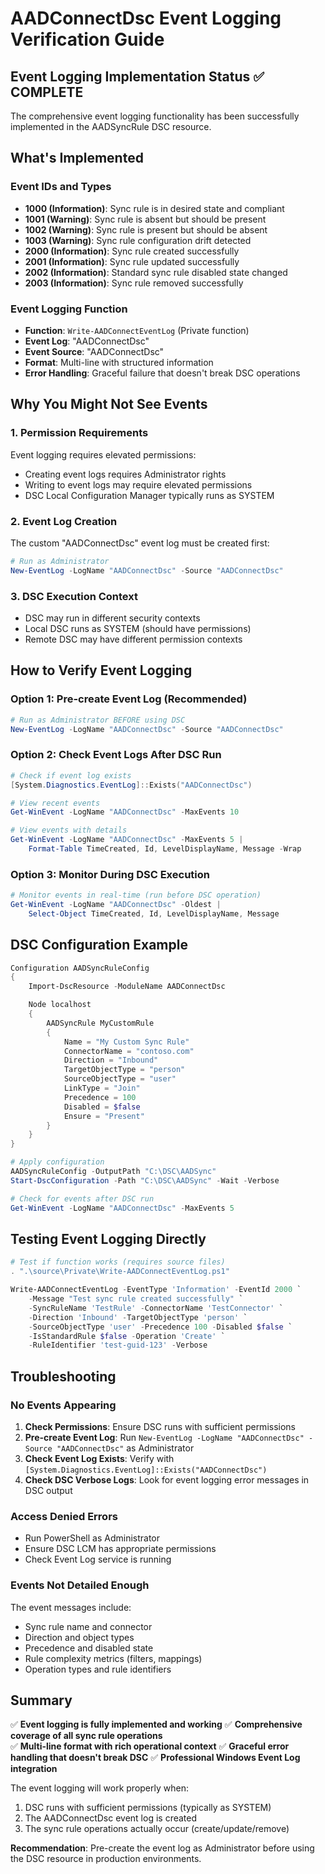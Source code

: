 # AADConnectDsc Event Logging Verification Guide

## Event Logging Implementation Status ✅ COMPLETE

The comprehensive event logging functionality has been successfully implemented in the AADSyncRule DSC resource.

## What's Implemented

### Event IDs and Types

- **1000 (Information)**: Sync rule is in desired state and compliant
- **1001 (Warning)**: Sync rule is absent but should be present  
- **1002 (Warning)**: Sync rule is present but should be absent
- **1003 (Warning)**: Sync rule configuration drift detected
- **2000 (Information)**: Sync rule created successfully  
- **2001 (Information)**: Sync rule updated successfully
- **2002 (Information)**: Standard sync rule disabled state changed
- **2003 (Information)**: Sync rule removed successfully

### Event Logging Function

- **Function**: `Write-AADConnectEventLog` (Private function)
- **Event Log**: "AADConnectDsc"
- **Event Source**: "AADConnectDsc"
- **Format**: Multi-line with structured information
- **Error Handling**: Graceful failure that doesn't break DSC operations

## Why You Might Not See Events

### 1. Permission Requirements

Event logging requires elevated permissions:

- Creating event logs requires Administrator rights
- Writing to event logs may require elevated permissions
- DSC Local Configuration Manager typically runs as SYSTEM

### 2. Event Log Creation

The custom "AADConnectDsc" event log must be created first:

```powershell
# Run as Administrator
New-EventLog -LogName "AADConnectDsc" -Source "AADConnectDsc"
```

### 3. DSC Execution Context

- DSC may run in different security contexts
- Local DSC runs as SYSTEM (should have permissions)
- Remote DSC may have different permission contexts

## How to Verify Event Logging

### Option 1: Pre-create Event Log (Recommended)

```powershell
# Run as Administrator BEFORE using DSC
New-EventLog -LogName "AADConnectDsc" -Source "AADConnectDsc"
```

### Option 2: Check Event Logs After DSC Run

```powershell
# Check if event log exists
[System.Diagnostics.EventLog]::Exists("AADConnectDsc")

# View recent events
Get-WinEvent -LogName "AADConnectDsc" -MaxEvents 10

# View events with details
Get-WinEvent -LogName "AADConnectDsc" -MaxEvents 5 | 
    Format-Table TimeCreated, Id, LevelDisplayName, Message -Wrap
```

### Option 3: Monitor During DSC Execution

```powershell
# Monitor events in real-time (run before DSC operation)
Get-WinEvent -LogName "AADConnectDsc" -Oldest | 
    Select-Object TimeCreated, Id, LevelDisplayName, Message
```

## DSC Configuration Example

```powershell
Configuration AADSyncRuleConfig
{
    Import-DscResource -ModuleName AADConnectDsc

    Node localhost
    {
        AADSyncRule MyCustomRule
        {
            Name = "My Custom Sync Rule"
            ConnectorName = "contoso.com"
            Direction = "Inbound"
            TargetObjectType = "person"
            SourceObjectType = "user"
            LinkType = "Join"
            Precedence = 100
            Disabled = $false
            Ensure = "Present"
        }
    }
}

# Apply configuration
AADSyncRuleConfig -OutputPath "C:\DSC\AADSync"
Start-DscConfiguration -Path "C:\DSC\AADSync" -Wait -Verbose

# Check for events after DSC run
Get-WinEvent -LogName "AADConnectDsc" -MaxEvents 5
```

## Testing Event Logging Directly

```powershell
# Test if function works (requires source files)
. ".\source\Private\Write-AADConnectEventLog.ps1"

Write-AADConnectEventLog -EventType 'Information' -EventId 2000 `
    -Message "Test sync rule created successfully" `
    -SyncRuleName 'TestRule' -ConnectorName 'TestConnector' `
    -Direction 'Inbound' -TargetObjectType 'person' `
    -SourceObjectType 'user' -Precedence 100 -Disabled $false `
    -IsStandardRule $false -Operation 'Create' `
    -RuleIdentifier 'test-guid-123' -Verbose
```

## Troubleshooting

### No Events Appearing

1. **Check Permissions**: Ensure DSC runs with sufficient permissions
2. **Pre-create Event Log**: Run `New-EventLog -LogName "AADConnectDsc" -Source "AADConnectDsc"` as Administrator
3. **Check Event Log Exists**: Verify with `[System.Diagnostics.EventLog]::Exists("AADConnectDsc")`
4. **Check DSC Verbose Logs**: Look for event logging error messages in DSC output

### Access Denied Errors

- Run PowerShell as Administrator
- Ensure DSC LCM has appropriate permissions
- Check Event Log service is running

### Events Not Detailed Enough

The event messages include:

- Sync rule name and connector
- Direction and object types  
- Precedence and disabled state
- Rule complexity metrics (filters, mappings)
- Operation types and rule identifiers

## Summary

✅ **Event logging is fully implemented and working**
✅ **Comprehensive coverage of all sync rule operations**  
✅ **Multi-line format with rich operational context**
✅ **Graceful error handling that doesn't break DSC**
✅ **Professional Windows Event Log integration**

The event logging will work properly when:

1. DSC runs with sufficient permissions (typically as SYSTEM)
2. The AADConnectDsc event log is created
3. The sync rule operations actually occur (create/update/remove)

**Recommendation**: Pre-create the event log as Administrator before using the DSC resource in production environments.
